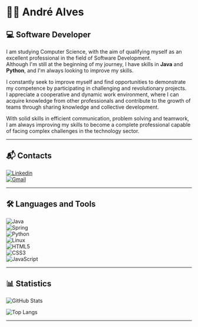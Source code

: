 # 👨‍💻 André Alves

## 💻 Software Developer

I am studying Computer Science, with the aim of qualifying myself as an excellent professional in the field of Software Development.  
Although I'm still at the beginning of my journey, I have skills in **Java** and **Python**, and I'm always looking to improve my skills.  

I constantly seek to improve myself and find opportunities to demonstrate my competence by participating in challenging and revolutionary projects.  
I appreciate a cooperative and dynamic work environment, where I can acquire knowledge from other professionals and contribute to the growth of teams through sharing knowledge and collective development.  

With solid skills in efficient communication, problem solving and teamwork, I am always improving my skills to become a complete professional capable of facing complex challenges in the technology sector.

---

## 📬 Contacts

[![Linkedin](https://img.shields.io/badge/LinkedIn-0A66C2?style=for-the-badge&logo=linkedin&logoColor=white)](https://www.linkedin.com/in/andré-alves-139741283)  
[![Gmail](https://img.shields.io/badge/Gmail-D14836?style=for-the-badge&logo=gmail&logoColor=white)](mailto:andre.victor2187@gmail.com)  

---

## 🛠️ Languages and Tools

![Java](https://img.shields.io/badge/Java-ED8B00?style=for-the-badge&logo=java&logoColor=white)  
![Spring](https://img.shields.io/badge/Spring-6DB33F?style=for-the-badge&logo=spring&logoColor=white)  
![Python](https://img.shields.io/badge/Python-3776AB?style=for-the-badge&logo=python&logoColor=white)  
![Linux](https://img.shields.io/badge/Linux-FCC624?style=for-the-badge&logo=linux&logoColor=black)  
![HTML5](https://img.shields.io/badge/HTML5-E34F26?style=for-the-badge&logo=html5&logoColor=white)  
![CSS3](https://img.shields.io/badge/CSS3-1572B6?style=for-the-badge&logo=css3&logoColor=white)  
![JavaScript](https://img.shields.io/badge/JavaScript-323330?style=for-the-badge&logo=javascript&logoColor=F7DF1E)  

---

## 📊 Statistics

![GitHub Stats](https://github-readme-stats.vercel.app/api?username=AndreAllves&show_icons=true&theme=tokyonight)  

![Top Langs](https://github-readme-stats.vercel.app/api/top-langs/?username=AndreAllves&layout=compact&theme=tokyonight)

---
